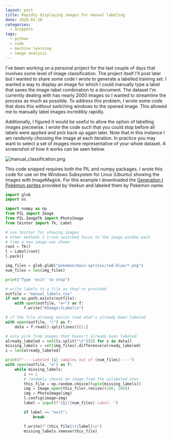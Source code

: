```yaml
---
layout: post
title: Rapidly displaying images for manual labeling
date: 2020-03-28
categories:
  - Snippets
tags:
  - python
  - code
  - machine learning
  - image analysis
---
```


I've been working on a personal project for the last couple of days that involves some level of image classification. The project itself I'll post later but I wanted to share some code I wrote to generate a labelled training set. I wanted a way to display an image for which I could manually type a label that saves the image-label combination to a document. The dataset I'm currently dealing with has nearly 2000 images so I wanted to streamline the process as much as possible. To address this problem, I wrote some code that does this without switching windows to the opened image. This allowed me to manually label images incredibly rapidly.

Additionally, I figured it would be useful to allow the option of labelling images piecewise. I wrote the code such that you could stop before all labels were applied and pick back up again later. Note that in this instance I am randomly choosing the image at each iteration. In practice you may want to select a set of images more representative of your whole dataset. A screenshot of how it works can be seen below.

![manual_classification.png](../assets/imgs/manual_classification.png)

This code snipped requires both the PIL and numpy packages. I wrote this code for use on the Windows Subsystem for Linux (Ubuntu) showing the images with ImageMagick. For this example I downloaded the [Generation I Pokémon sprites](https://veekun.com/dex/downloads) provided by Veekun and labeled them by Pokémon name.

```python
import glob
import os

import numpy as np
from PIL import Image
from PIL.ImageTk import PhotoImage
from tkinter import Tk, Label

# use tkinter for showing images
# other methods I tried switched focus to the image window each
# time a new image was shown
root = Tk()
l = Label(root)
l.pack()

img_files = glob.glob("pokemon/main-sprites/red-blue/*.png")
num_files = len(img_files)

print("Type 'exit' to stop")

# write labels to a file as they're provided
outfile = "manual_labels.tsv"
if not os.path.exists(outfile):
    with open(outfile, "w+") as f:
        f.write("#Image\tLabel\n")

# if the file already exists read what's already been labeled
with open(outfile, "r") as f:
    data = f.read().splitlines()[1:]

# only pick from images that haven't already been labeled
already_labeled = set([x.split("\t")[0] for x in data])
missing_labels = set(img_files).difference(already_labeled)
i = len(already_labeled)

print(f"----Labeled {i} samples out of {num_files}----")
with open(outfile, "a") as f:
    while missing_labels:
        i += 1
        # randomly choose an image from the unlabeled ones
        this_file = np.random.choice(tuple(missing_labels))
        img = Image.open(this_file).resize((100, 100))
        img = PhotoImage(img)
        l.config(image=img)
        label = input(f"{i}/{num_files} Label: ")

        if label == "exit":
            break

        f.write(f"{this_file}\t{label}\n")
        missing_labels.remove(this_file)
```
